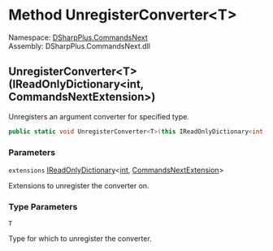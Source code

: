 # Method UnregisterConverter<T\>

Namespace: [DSharpPlus.CommandsNext](DSharpPlus.CommandsNext.md)  
Assembly: DSharpPlus.CommandsNext.dll

## <a id="DSharpPlus_CommandsNext_ExtensionMethods_UnregisterConverter__1_System_Collections_Generic_IReadOnlyDictionary_System_Int32_DSharpPlus_CommandsNext_CommandsNextExtension__"></a>UnregisterConverter<T\>\(IReadOnlyDictionary<int, CommandsNextExtension\>\)

Unregisters an argument converter for specified type.

```csharp
public static void UnregisterConverter<T>(this IReadOnlyDictionary<int, CommandsNextExtension> extensions)
```

### Parameters

`extensions` [IReadOnlyDictionary](https://learn.microsoft.com/dotnet/api/system.collections.generic.ireadonlydictionary\-2)<[int](https://learn.microsoft.com/dotnet/api/system.int32), [CommandsNextExtension](DSharpPlus.CommandsNext.CommandsNextExtension.md)\>

Extensions to unregister the converter on.

### Type Parameters

`T` 

Type for which to unregister the converter.


